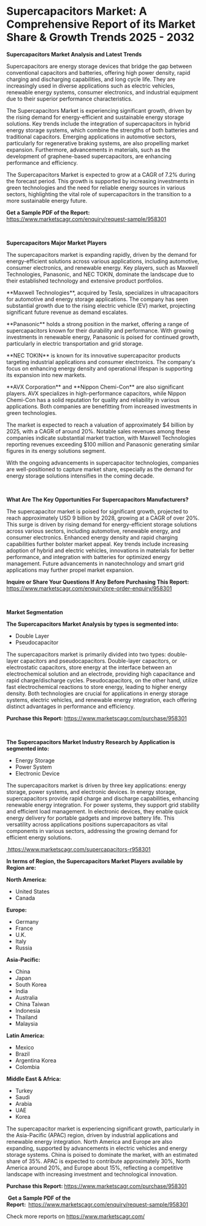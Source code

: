 <p><h1>Supercapacitors Market: A Comprehensive Report of its Market Share & Growth Trends 2025 - 2032</h1></p><p><strong>Supercapacitors Market Analysis and Latest Trends</strong></p>
<p><p>Supercapacitors are energy storage devices that bridge the gap between conventional capacitors and batteries, offering high power density, rapid charging and discharging capabilities, and long cycle life. They are increasingly used in diverse applications such as electric vehicles, renewable energy systems, consumer electronics, and industrial equipment due to their superior performance characteristics.</p><p>The Supercapacitors Market is experiencing significant growth, driven by the rising demand for energy-efficient and sustainable energy storage solutions. Key trends include the integration of supercapacitors in hybrid energy storage systems, which combine the strengths of both batteries and traditional capacitors. Emerging applications in automotive sectors, particularly for regenerative braking systems, are also propelling market expansion. Furthermore, advancements in materials, such as the development of graphene-based supercapacitors, are enhancing performance and efficiency.</p><p>The Supercapacitors Market is expected to grow at a CAGR of 7.2% during the forecast period. This growth is supported by increasing investments in green technologies and the need for reliable energy sources in various sectors, highlighting the vital role of supercapacitors in the transition to a more sustainable energy future.</p></p>
<p><strong>Get a Sample PDF of the Report:&nbsp;</strong> <a href="https://www.marketscagr.com/enquiry/request-sample/958301?utm_campaign=2339&utm_medium=2&utm_source=Github&utm_content=ia&utm_term=11022025&utm_id=supercapacitors">https://www.marketscagr.com/enquiry/request-sample/958301</a></p>
<p>&nbsp;</p>
<p><strong>Supercapacitors Major Market Players</strong></p>
<p><p>The supercapacitors market is expanding rapidly, driven by the demand for energy-efficient solutions across various applications, including automotive, consumer electronics, and renewable energy. Key players, such as Maxwell Technologies, Panasonic, and NEC TOKIN, dominate the landscape due to their established technology and extensive product portfolios.</p><p>**Maxwell Technologies**, acquired by Tesla, specializes in ultracapacitors for automotive and energy storage applications. The company has seen substantial growth due to the rising electric vehicle (EV) market, projecting significant future revenue as demand escalates.</p><p>**Panasonic** holds a strong position in the market, offering a range of supercapacitors known for their durability and performance. With growing investments in renewable energy, Panasonic is poised for continued growth, particularly in electric transportation and grid storage.</p><p>**NEC TOKIN** is known for its innovative supercapacitor products targeting industrial applications and consumer electronics. The company's focus on enhancing energy density and operational lifespan is supporting its expansion into new markets.</p><p>**AVX Corporation** and **Nippon Chemi-Con** are also significant players. AVX specializes in high-performance capacitors, while Nippon Chemi-Con has a solid reputation for quality and reliability in various applications. Both companies are benefitting from increased investments in green technologies.</p><p>The market is expected to reach a valuation of approximately $4 billion by 2025, with a CAGR of around 20%. Notable sales revenues among these companies indicate substantial market traction, with Maxwell Technologies reporting revenues exceeding $100 million and Panasonic generating similar figures in its energy solutions segment. </p><p>With the ongoing advancements in supercapacitor technologies, companies are well-positioned to capture market share, especially as the demand for energy storage solutions intensifies in the coming decade.</p></p>
<p>&nbsp;</p>
<p><strong>What Are The Key Opportunities For Supercapacitors Manufacturers?</strong></p>
<p><p>The supercapacitor market is poised for significant growth, projected to reach approximately USD 9 billion by 2028, growing at a CAGR of over 20%. This surge is driven by rising demand for energy-efficient storage solutions across various sectors, including automotive, renewable energy, and consumer electronics. Enhanced energy density and rapid charging capabilities further bolster market appeal. Key trends include increasing adoption of hybrid and electric vehicles, innovations in materials for better performance, and integration with batteries for optimized energy management. Future advancements in nanotechnology and smart grid applications may further propel market expansion.</p></p>
<p><strong>Inquire or Share Your Questions If Any Before Purchasing This Report:</strong> <a href="https://www.marketscagr.com/enquiry/pre-order-enquiry/958301?utm_campaign=2339&utm_medium=2&utm_source=Github&utm_content=ia&utm_term=11022025&utm_id=supercapacitors">https://www.marketscagr.com/enquiry/pre-order-enquiry/958301</a></p>
<p>&nbsp;</p>
<p><strong>Market Segmentation</strong></p>
<p><strong>The Supercapacitors Market Analysis by types is segmented into:</strong></p>
<p><ul><li>Double Layer</li><li>Pseudocapacitor</li></ul></p>
<p><p>The supercapacitors market is primarily divided into two types: double-layer capacitors and pseudocapacitors. Double-layer capacitors, or electrostatic capacitors, store energy at the interface between an electrochemical solution and an electrode, providing high capacitance and rapid charge/discharge cycles. Pseudocapacitors, on the other hand, utilize fast electrochemical reactions to store energy, leading to higher energy density. Both technologies are crucial for applications in energy storage systems, electric vehicles, and renewable energy integration, each offering distinct advantages in performance and efficiency.</p></p>
<p><strong>Purchase this Report:&nbsp;</strong><a href="https://www.marketscagr.com/purchase/958301?utm_campaign=2339&utm_medium=2&utm_source=Github&utm_content=ia&utm_term=11022025&utm_id=supercapacitors">https://www.marketscagr.com/purchase/958301</a></p>
<p>&nbsp;</p>
<p><strong>The Supercapacitors Market Industry Research by Application is segmented into:</strong></p>
<p><ul><li>Energy Storage</li><li>Power System</li><li>Electronic Device</li></ul></p>
<p><p>The supercapacitors market is driven by three key applications: energy storage, power systems, and electronic devices. In energy storage, supercapacitors provide rapid charge and discharge capabilities, enhancing renewable energy integration. For power systems, they support grid stability and efficient load management. In electronic devices, they enable quick energy delivery for portable gadgets and improve battery life. This versatility across applications positions supercapacitors as vital components in various sectors, addressing the growing demand for efficient energy solutions.</p></p>
<p><a href="https://www.marketscagr.com/supercapacitors-r958301?utm_campaign=2339&utm_medium=2&utm_source=Github&utm_content=ia&utm_term=11022025&utm_id=supercapacitors">&nbsp;https://www.marketscagr.com/supercapacitors-r958301</a></p>
<p><strong>In terms of Region, the Supercapacitors Market Players available by Region are:</strong></p>
<p>
    <p> <strong> North America: </strong>
        <ul>
            <li>United States</li>
            <li>Canada</li>
        </ul>
        </p> 
    <p> <strong> Europe: </strong>
        <ul>
            <li>Germany</li>
            <li>France</li>
            <li>U.K.</li>
            <li>Italy</li>
            <li>Russia</li>
        </ul>
        </p> 
    <p> <strong> Asia-Pacific: </strong>
        <ul>
            <li>China</li>
            <li>Japan</li>
            <li>South Korea</li>
            <li>India</li>
            <li>Australia</li>
            <li>China Taiwan</li>
            <li>Indonesia</li>
            <li>Thailand</li>
            <li>Malaysia</li>
        </ul>
        </p> 
    <p> <strong> Latin America: </strong>
        <ul>
            <li>Mexico</li>
            <li>Brazil</li>
            <li>Argentina Korea</li>
            <li>Colombia</li>
        </ul>
        </p> 
    <p> <strong> Middle East & Africa: </strong>
        <ul>
            <li>Turkey</li>
            <li>Saudi</li>
            <li>Arabia</li>
            <li>UAE</li>
            <li>Korea</li>
        </ul>
    </p>
    </p>
<p><p>The supercapacitor market is experiencing significant growth, particularly in the Asia-Pacific (APAC) region, driven by industrial applications and renewable energy integration. North America and Europe are also expanding, supported by advancements in electric vehicles and energy storage systems. China is poised to dominate the market, with an estimated share of 35%. APAC is expected to contribute approximately 30%, North America around 20%, and Europe about 15%, reflecting a competitive landscape with increasing investment and technological innovation.</p></p>
<p><strong>Purchase this Report: </strong><a href="https://www.marketscagr.com/purchase/958301?utm_campaign=2339&utm_medium=2&utm_source=Github&utm_content=ia&utm_term=11022025&utm_id=supercapacitors">https://www.marketscagr.com/purchase/958301</a></p>
<p>&nbsp;<strong>Get a Sample PDF of the Report:&nbsp;&nbsp;</strong><a href="https://www.marketscagr.com/enquiry/request-sample/958301?utm_campaign=2339&utm_medium=2&utm_source=Github&utm_content=ia&utm_term=11022025&utm_id=supercapacitors">https://www.marketscagr.com/enquiry/request-sample/958301</a></p>
<p><strong></strong></p>
<p>Check more reports on <a href="https://www.marketscagr.com/?utm_campaign=2339&utm_medium=2&utm_source=Github&utm_content=ia&utm_term=11022025&utm_id=supercapacitors">https://www.marketscagr.com/</a></p>